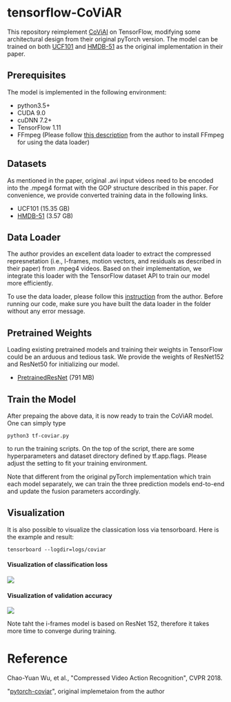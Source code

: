 tensorflow-CoViAR
===
This repository reimplement [CoViAI](https://github.com/chaoyuaw/pytorch-coviar) on TensorFlow, modifying some architectural design from their original pyTorch version. The model can be trained on both [UCF101](http://crcv.ucf.edu/data/UCF101.php) and [HMDB-51](http://serre-lab.clps.brown.edu/resource/hmdb-a-large-human-motion-database/) as the original implementation in their paper.


## Prerequisites
The model is implemented in the following environment:
* python3.5+
* CUDA 9.0
* cuDNN 7.2+
* TensorFlow 1.11
* FFmpeg (Please follow [this description](https://github.com/chaoyuaw/pytorch-coviar/blob/master/GETTING_STARTED.md) from the author to install FFmpeg for using the data loader)

## Datasets
As mentioned in the paper, original .avi input videos need to be encoded into the .mpeg4 format with the GOP structure described in this paper. For convenience, we provide converted training data in the following links. 
* UCF101 (15.35 GB)
* [HMDB-51](https://drive.google.com/file/d/1J_jvE57bAP0HM8wvlg9gMFNuqcxqlGm4/view?usp=sharing) (3.57 GB)

## Data Loader
The author provides an excellent data loader to extract the compressed represnetation (i.e., I-frames, motion vectors, and residuals as described in their paper) from .mpeg4 videos. Based on their implementation, we integrate this loader with the TensorFlow dataset API to train our model more efficiently.

To use the data loader, please follow this [instruction](https://github.com/chaoyuaw/pytorch-coviar/blob/master/GETTING_STARTED.md#data-loader) from the author. Before running our code, make sure you have built the data loader in the folder without any error message.

## Pretrained Weights
Loading existing pretrained models and training their weights in TensorFlow could be an arduous and tedious task. We provide the weights of ResNet152 and ResNet50 for initializing our model.
* [PretrainedResNet](https://drive.google.com/file/d/1ZGaswKgj8yKE6DAwpibl2LbuvU8-zGRH/view?usp=sharing) (791 MB)

## Train the Model
After prepaing the above data, it is now ready to train the CoViAR model. One can simply type
```
python3 tf-coviar.py
```
to run the training scripts. On the top of the script, there are some hyperparameters and dataset directory defined by tf.app.flags. Please adjust the setting to fit your training environment.

Note that different from the original pyTorch implementation which train each model separately, we can train the three prediction models end-to-end and update the fusion parameters accordingly. 

## Visualization
It is also possible to visualize the classication loss via tensorboard. Here is the example and result:
```
tensorboard --logdir=logs/coviar
```
#### Visualization of classification loss

![](https://i.imgur.com/fnqb9S4.png)

#### Visualization of validation accuracy

![](https://i.imgur.com/yt3FeBz.png)

Note taht the i-frames model is based on ResNet 152, therefore it takes more time to converge during training.

# Reference

Chao-Yuan Wu, et al., "Compressed Video Action Recognition", CVPR 2018.

"[pytorch-coviar](https://github.com/chaoyuaw/pytorch-coviar)", original implemetaion from the author

